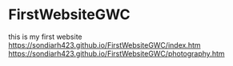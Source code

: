 # FirstWebsiteGWC
this is my first website
https://sondiarh423.github.io/FirstWebsiteGWC/index.htm
https://sondiarh423.github.io/FirstWebsiteGWC/photography.htm
